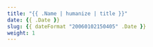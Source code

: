 ```yaml
---
title: "{{ .Name | humanize | title }}"
date: {{ .Date }}
slug: {{ dateFormat "20060102150405" .Date }}
weight: 1
---
```

